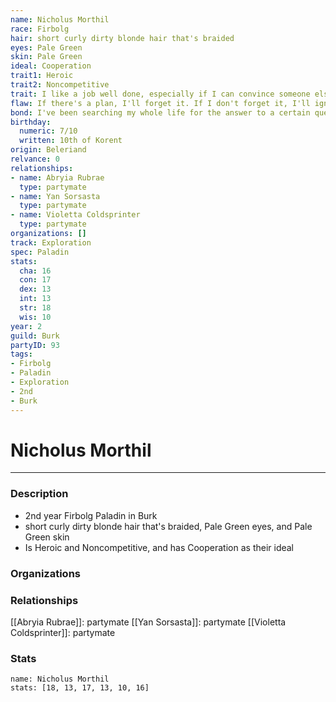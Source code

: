 ```yaml
---
name: Nicholus Morthil
race: Firbolg
hair: short curly dirty blonde hair that's braided
eyes: Pale Green
skin: Pale Green
ideal: Cooperation
trait1: Heroic
trait2: Noncompetitive
trait: I like a job well done, especially if I can convince someone else to do it.
flaw: If there's a plan, I'll forget it. If I don't forget it, I'll ignore it.
bond: I've been searching my whole life for the answer to a certain question.
birthday:
  numeric: 7/10
  written: 10th of Korent
origin: Beleriand
relvance: 0
relationships:
- name: Abryia Rubrae
  type: partymate
- name: Yan Sorsasta
  type: partymate
- name: Violetta Coldsprinter
  type: partymate
organizations: []
track: Exploration
spec: Paladin
stats:
  cha: 16
  con: 17
  dex: 13
  int: 13
  str: 18
  wis: 10
year: 2
guild: Burk
partyID: 93
tags:
- Firbolg
- Paladin
- Exploration
- 2nd
- Burk
---
```

# Nicholus Morthil
---
### Description
- 2nd year Firbolg Paladin in Burk
- short curly dirty blonde hair that's braided, Pale Green eyes, and Pale Green skin
- Is Heroic and Noncompetitive, and has Cooperation as their ideal

### Organizations
### Relationships
[[Abryia Rubrae]]: partymate
[[Yan Sorsasta]]: partymate
[[Violetta Coldsprinter]]: partymate
### Stats
```statblock
name: Nicholus Morthil
stats: [18, 13, 17, 13, 10, 16]
```